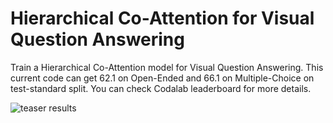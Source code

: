 # Hierarchical Co-Attention for Visual Question Answering

Train a Hierarchical Co-Attention model for Visual Question Answering. This current code can get 62.1 on Open-Ended and 66.1 on Multiple-Choice on test-standard split. You can check Codalab leaderboard for more details.

![teaser results](https://raw.github.com/jiasenlu/HieCoAttenVQA/master/vis/demo.png)
